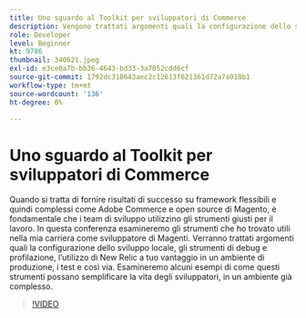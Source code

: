 ```yaml
---
title: Uno sguardo al Toolkit per sviluppatori di Commerce
description: Vengono trattati argomenti quali la configurazione dello sviluppo locale, gli strumenti di debug e profiling, l’utilizzo di New Relic a proprio vantaggio in un ambiente di produzione e i test.
role: Developer
level: Beginner
kt: 9786
thumbnail: 340621.jpeg
exl-id: e3ce0a7b-bb36-4643-bd33-3a7052cdd6cf
source-git-commit: 1792dc318643aec2c12613f621361d72a7a918b1
workflow-type: tm+mt
source-wordcount: '136'
ht-degree: 0%

---
```


# Uno sguardo al Toolkit per sviluppatori di Commerce

Quando si tratta di fornire risultati di successo su framework flessibili e quindi complessi come Adobe Commerce e open source di Magento, è fondamentale che i team di sviluppo utilizzino gli strumenti giusti per il lavoro. In questa conferenza esamineremo gli strumenti che ho trovato utili nella mia carriera come sviluppatore di Magenti. Verranno trattati argomenti quali la configurazione dello sviluppo locale, gli strumenti di debug e profilazione, l’utilizzo di New Relic a tuo vantaggio in un ambiente di produzione, i test e così via. Esamineremo alcuni esempi di come questi strumenti possano semplificare la vita degli sviluppatori, in un ambiente già complesso.

>[!VIDEO](https://video.tv.adobe.com/v/340621/?quality=12&learn=on)
